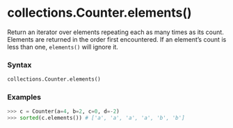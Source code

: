 # collections.Counter.elements()

Return an iterator over elements repeating each as many times as its count. Elements are returned in the order first encountered. If an element’s count is less than one, `elements()` will ignore it.

### Syntax

```python
collections.Counter.elements()
```

### Examples

```python
>>> c = Counter(a=4, b=2, c=0, d=-2)
>>> sorted(c.elements()) # ['a', 'a', 'a', 'a', 'b', 'b']
```
